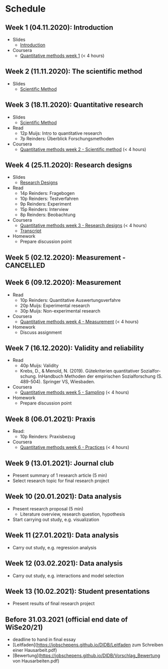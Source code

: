 # Schedule

## Week  1 (04.11.2020): Introduction 

- Slides
	- [Introduction](https://jobschepens.github.io/DIDB/slides/w1-intro/w1-intro.html)
- Coursera
	- [Quantitative methods week 1](https://www.coursera.org/learn/quantitative-methods) (< 4 hours)
	
## Week  2 (11.11.2020): The scientific method 

- Slides
	- [Scientific Method](https://jobschepens.github.io/DIDB/slides/w2/w2-discussion.html)

## Week  3 (18.11.2020): Quantitative research

- Slides
	- [Scientific Method](https://jobschepens.github.io/DIDB/slides/w3/w3.html)
- Read
	- 12p Muijs: Intro to quantitative research
	- 7p Reinders: Überblick Forschungsmethoden
- Coursera
	- [Quantitative methods week 2 - Scientific method](https://www.coursera.org/learn/quantitative-methods) (< 4 hours)

## Week  4 (25.11.2020): Research designs

- Slides
	- [Research Designs](https://jobschepens.github.io/DIDB/slides/w4/w4.html)
- Read
	- 14p Reinders: Fragebogen 
	- 10p Reinders: Testverfahren
	- 9p Reinders: Experiment 
	- 15p Reinders: Interview
	- 8p Reinders: Beobachtung
- Coursera
	- [Quantitative methods week 3 - Research designs](https://www.coursera.org/learn/quantitative-methods) (< 4 hours)
	- [Transcript](https://jobschepens.github.io/DIDB/3_Research_Designs.pdf)
- Homework
	- Prepare discussion point

## Week  5 (02.12.2020): Measurement - CANCELLED


## Week  6 (09.12.2020): Measurement

- Read
	- 10p Reinders: Quantitative Auswertungsverfahre
	- 20p Muijs: Experimental research
	- 30p Muijs: Non-experimental research
- Coursera
	- [Quantitative methods week 4 - Measurement](https://www.coursera.org/learn/quantitative-methods) (< 4 hours)
- Homework
	- Discuss assignment

## Week  7 (16.12.2020): Validity and reliability 

- Read 
	- 40p Muijs: Validity
	- Krebs, D., & Menold, N. (2019). Gütekriterien quantitativer Sozialfor-schung. InHandbuch Methoden der empirischen Sozialforschung (S. 489-504). Springer VS, Wiesbaden.
- Coursera
	- [Quantitative methods week 5 - Sampling](https://www.coursera.org/learn/quantitative-methods) (< 4 hours)
- Homework
	- Prepare discussion point

## Week  8 (06.01.2021): Praxis

- Read:
	- 10p Reinders: Praxisbezug 
- Coursera
	- [Quantitative methods week 6 - Practices](https://www.coursera.org/learn/quantitative-methods) (< 4 hours)

## Week  9 (13.01.2021): Journal club

- Present summary of 1 research article (5 min)
- Select research topic for final research project

## Week 10 (20.01.2021): Data analysis

- Present research proposal (5 min)
	- Literature overview, research question, hypothesis
- Start carrying out study, e.g. visualization

## Week 11 (27.01.2021): Data analysis

- Carry out study, e.g. regression analysis

## Week 12 (03.02.2021): Data analysis

- Carry out study, e.g. interactions and model selection

## Week 13 (10.02.2021): Student presentations

- Present results of final research project

## Before 31.03.2021 (official end date of WiSe20/21)

- deadline to hand in final essay
- [Leitfaden](https://jobschepens.github.io/DIDB/Leitfaden zum Schreiben einer Hausarbeit.pdf)
- [Bewertung](https://jobschepens.github.io/DIDB/Vorschlag_Bewertung von Hausarbeiten.pdf)